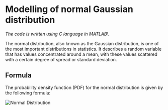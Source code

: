 # Modelling of normal Gaussian distribution 
*The code is written using С language in MATLAB*\

The normal distribution, also known as the Gaussian distribution, is one of the most important distributions in statistics. It describes a random variable that has values concentrated around a mean, with these values scattered with a certain degree of spread or standard deviation.

## Formula

The probability density function (PDF) for the normal distribution is given by the following formula:

![Normal Distribution]([https://latex.codecogs.com/svg.latex?f(x|\mu,\sigma^2)=\frac{1}{\sqrt{2\pi\sigma^2}}e^{-\frac{(x-\mu)^2}{2\sigma^2}}](https://www.google.com/imgres?imgurl=https%3A%2F%2Fwww.investopedia.com%2Fthmb%2FvEnFyFaX2zK96wVerxokPmEt3dU%3D%2F1500x0%2Ffilters%3Ano_upscale()%3Amax_bytes(150000)%3Astrip_icc()%2FClipboard01-fdb217713438416cadafc48a1e4e5ee4.jpg&tbnid=1KeCHz8tKuxCeM&vet=12ahUKEwjokYeC8NqEAxXVWaQEHSMcDrAQMygBegQIARBT..i&imgrefurl=https%3A%2F%2Fwww.investopedia.com%2Fterms%2Fn%2Fnormaldistribution.asp&docid=UbUKP8FumrgBXM&w=1069&h=320&q=normal%20distribution%20formula&ved=2ahUKEwjokYeC8NqEAxXVWaQEHSMcDrAQMygBegQIARBT))

